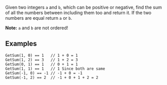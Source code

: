 <div class="markdown prose max-w-none" id="description"><p>Given two integers <code>a</code> and <code>b</code>, which can be positive or negative, find the sum of all the numbers between including them too and return it. If the two numbers are equal return <code>a</code> or <code>b</code>.</p>
<p><strong>Note:</strong> <code>a</code> and <code>b</code> are not ordered!</p>
<h2 id="examples">Examples</h2>
<pre><code class="language-javascript"><span class="cm-variable">GetSum</span>(<span class="cm-number">1</span>, <span class="cm-number">0</span>) <span class="cm-operator">==</span> <span class="cm-number">1</span>   <span class="cm-comment">// 1 + 0 = 1</span>
<span class="cm-variable">GetSum</span>(<span class="cm-number">1</span>, <span class="cm-number">2</span>) <span class="cm-operator">==</span> <span class="cm-number">3</span>   <span class="cm-comment">// 1 + 2 = 3</span>
<span class="cm-variable">GetSum</span>(<span class="cm-number">0</span>, <span class="cm-number">1</span>) <span class="cm-operator">==</span> <span class="cm-number">1</span>   <span class="cm-comment">// 0 + 1 = 1</span>
<span class="cm-variable">GetSum</span>(<span class="cm-number">1</span>, <span class="cm-number">1</span>) <span class="cm-operator">==</span> <span class="cm-number">1</span>   <span class="cm-comment">// 1 Since both are same</span>
<span class="cm-variable">GetSum</span>(<span class="cm-operator">-</span><span class="cm-number">1</span>, <span class="cm-number">0</span>) <span class="cm-operator">==</span> <span class="cm-operator">-</span><span class="cm-number">1</span> <span class="cm-comment">// -1 + 0 = -1</span>
<span class="cm-variable">GetSum</span>(<span class="cm-operator">-</span><span class="cm-number">1</span>, <span class="cm-number">2</span>) <span class="cm-operator">==</span> <span class="cm-number">2</span>  <span class="cm-comment">// -1 + 0 + 1 + 2 = 2</span></code></pre>
<pre style="display: none;"><code class="language-coffeescript"><span class="cm-variable">getSum</span><span class="cm-punctuation">(</span><span class="cm-number">1</span><span class="cm-punctuation">,</span> <span class="cm-number">0</span><span class="cm-punctuation">)</span> <span class="cm-operator">==</span> <span class="cm-number">1</span>   <span class="cm-string-2">//</span> <span class="cm-number">1</span> <span class="cm-operator">+</span> <span class="cm-number">0</span> <span class="cm-punctuation">=</span> <span class="cm-number">1</span>
<span class="cm-variable">getSum</span><span class="cm-punctuation">(</span><span class="cm-number">1</span><span class="cm-punctuation">,</span> <span class="cm-number">2</span><span class="cm-punctuation">)</span> <span class="cm-operator">==</span> <span class="cm-number">3</span>   <span class="cm-string-2">//</span> <span class="cm-number">1</span> <span class="cm-operator">+</span> <span class="cm-number">2</span> <span class="cm-punctuation">=</span> <span class="cm-number">3</span>
<span class="cm-variable">getSum</span><span class="cm-punctuation">(</span><span class="cm-number">0</span><span class="cm-punctuation">,</span> <span class="cm-number">1</span><span class="cm-punctuation">)</span> <span class="cm-operator">==</span> <span class="cm-number">1</span>   <span class="cm-string-2">//</span> <span class="cm-number">0</span> <span class="cm-operator">+</span> <span class="cm-number">1</span> <span class="cm-punctuation">=</span> <span class="cm-number">1</span>
<span class="cm-variable">getSum</span><span class="cm-punctuation">(</span><span class="cm-number">1</span><span class="cm-punctuation">,</span> <span class="cm-number">1</span><span class="cm-punctuation">)</span> <span class="cm-operator">==</span> <span class="cm-number">1</span>   <span class="cm-string-2">//</span> <span class="cm-number">1</span> <span class="cm-variable">Since</span> <span class="cm-variable">both</span> <span class="cm-variable">are</span> <span class="cm-variable">same</span>
<span class="cm-variable">getSum</span><span class="cm-punctuation">(</span><span class="cm-number">-1</span><span class="cm-punctuation">,</span> <span class="cm-number">0</span><span class="cm-punctuation">)</span> <span class="cm-operator">==</span> <span class="cm-number">-1</span> <span class="cm-string-2">//</span> <span class="cm-number">-1</span> <span class="cm-operator">+</span> <span class="cm-number">0</span> <span class="cm-punctuation">=</span> <span class="cm-number">-1</span>
<span class="cm-variable">getSum</span><span class="cm-punctuation">(</span><span class="cm-number">-1</span><span class="cm-punctuation">,</span> <span class="cm-number">2</span><span class="cm-punctuation">)</span> <span class="cm-operator">==</span> <span class="cm-number">2</span>  <span class="cm-string-2">//</span> <span class="cm-number">-1</span> <span class="cm-operator">+</span> <span class="cm-number">0</span> <span class="cm-operator">+</span> <span class="cm-number">1</span> <span class="cm-operator">+</span> <span class="cm-number">2</span> <span class="cm-punctuation">=</span> <span class="cm-number">2</span></code></pre>
<pre style="display: none;"><code class="language-java"><span class="cm-variable">GetSum</span>(<span class="cm-number">1</span>, <span class="cm-number">0</span>) <span class="cm-operator">==</span> <span class="cm-number">1</span>   <span class="cm-comment">// 1 + 0 = 1</span>
<span class="cm-variable">GetSum</span>(<span class="cm-number">1</span>, <span class="cm-number">2</span>) <span class="cm-operator">==</span> <span class="cm-number">3</span>   <span class="cm-comment">// 1 + 2 = 3</span>
<span class="cm-variable">GetSum</span>(<span class="cm-number">0</span>, <span class="cm-number">1</span>) <span class="cm-operator">==</span> <span class="cm-number">1</span>   <span class="cm-comment">// 0 + 1 = 1</span>
<span class="cm-variable">GetSum</span>(<span class="cm-number">1</span>, <span class="cm-number">1</span>) <span class="cm-operator">==</span> <span class="cm-number">1</span>   <span class="cm-comment">// 1 Since both are same</span>
<span class="cm-variable">GetSum</span>(<span class="cm-operator">-</span><span class="cm-number">1</span>, <span class="cm-number">0</span>) <span class="cm-operator">==</span> <span class="cm-operator">-</span><span class="cm-number">1</span> <span class="cm-comment">// -1 + 0 = -1</span>
<span class="cm-variable">GetSum</span>(<span class="cm-operator">-</span><span class="cm-number">1</span>, <span class="cm-number">2</span>) <span class="cm-operator">==</span> <span class="cm-number">2</span>  <span class="cm-comment">// -1 + 0 + 1 + 2 = 2</span></code></pre>
<pre style="display: none;"><code class="language-csharp"><span class="cm-variable">GetSum</span>(<span class="cm-number">1</span>, <span class="cm-number">0</span>) <span class="cm-operator">==</span> <span class="cm-number">1</span>   <span class="cm-comment">// 1 + 0 = 1</span>
<span class="cm-variable">GetSum</span>(<span class="cm-number">1</span>, <span class="cm-number">2</span>) <span class="cm-operator">==</span> <span class="cm-number">3</span>   <span class="cm-comment">// 1 + 2 = 3</span>
<span class="cm-variable">GetSum</span>(<span class="cm-number">0</span>, <span class="cm-number">1</span>) <span class="cm-operator">==</span> <span class="cm-number">1</span>   <span class="cm-comment">// 0 + 1 = 1</span>
<span class="cm-variable">GetSum</span>(<span class="cm-number">1</span>, <span class="cm-number">1</span>) <span class="cm-operator">==</span> <span class="cm-number">1</span>   <span class="cm-comment">// 1 Since both are same</span>
<span class="cm-variable">GetSum</span>(<span class="cm-operator">-</span><span class="cm-number">1</span>, <span class="cm-number">0</span>) <span class="cm-operator">==</span> <span class="cm-operator">-</span><span class="cm-number">1</span> <span class="cm-comment">// -1 + 0 = -1</span>
<span class="cm-variable">GetSum</span>(<span class="cm-operator">-</span><span class="cm-number">1</span>, <span class="cm-number">2</span>) <span class="cm-operator">==</span> <span class="cm-number">2</span>  <span class="cm-comment">// -1 + 0 + 1 + 2 = 2</span></code></pre>
<pre style="display: none;"><code class="language-python"><span class="cm-variable">get_sum</span>(<span class="cm-number">1</span>, <span class="cm-number">0</span>) <span class="cm-operator">==</span> <span class="cm-number">1</span>   <span class="cm-operator">/</span><span class="cm-operator">/</span> <span class="cm-number">1</span> <span class="cm-operator">+</span> <span class="cm-number">0</span> <span class="cm-operator">=</span> <span class="cm-number">1</span>
<span class="cm-variable">get_sum</span>(<span class="cm-number">1</span>, <span class="cm-number">2</span>) <span class="cm-operator">==</span> <span class="cm-number">3</span>   <span class="cm-operator">/</span><span class="cm-operator">/</span> <span class="cm-number">1</span> <span class="cm-operator">+</span> <span class="cm-number">2</span> <span class="cm-operator">=</span> <span class="cm-number">3</span>
<span class="cm-variable">get_sum</span>(<span class="cm-number">0</span>, <span class="cm-number">1</span>) <span class="cm-operator">==</span> <span class="cm-number">1</span>   <span class="cm-operator">/</span><span class="cm-operator">/</span> <span class="cm-number">0</span> <span class="cm-operator">+</span> <span class="cm-number">1</span> <span class="cm-operator">=</span> <span class="cm-number">1</span>
<span class="cm-variable">get_sum</span>(<span class="cm-number">1</span>, <span class="cm-number">1</span>) <span class="cm-operator">==</span> <span class="cm-number">1</span>   <span class="cm-operator">/</span><span class="cm-operator">/</span> <span class="cm-number">1</span> <span class="cm-variable">Since</span> <span class="cm-variable">both</span> <span class="cm-variable">are</span> <span class="cm-variable">same</span>
<span class="cm-variable">get_sum</span>(<span class="cm-operator">-</span><span class="cm-number">1</span>, <span class="cm-number">0</span>) <span class="cm-operator">==</span> <span class="cm-operator">-</span><span class="cm-number">1</span> <span class="cm-operator">/</span><span class="cm-operator">/</span> <span class="cm-operator">-</span><span class="cm-number">1</span> <span class="cm-operator">+</span> <span class="cm-number">0</span> <span class="cm-operator">=</span> <span class="cm-operator">-</span><span class="cm-number">1</span>
<span class="cm-variable">get_sum</span>(<span class="cm-operator">-</span><span class="cm-number">1</span>, <span class="cm-number">2</span>) <span class="cm-operator">==</span> <span class="cm-number">2</span>  <span class="cm-operator">/</span><span class="cm-operator">/</span> <span class="cm-operator">-</span><span class="cm-number">1</span> <span class="cm-operator">+</span> <span class="cm-number">0</span> <span class="cm-operator">+</span> <span class="cm-number">1</span> <span class="cm-operator">+</span> <span class="cm-number">2</span> <span class="cm-operator">=</span> <span class="cm-number">2</span></code></pre>
<pre style="display: none;"><code class="language-ruby"><span class="cm-variable">get_sum</span>(<span class="cm-number">1</span>, <span class="cm-number">0</span>) <span class="cm-operator">==</span> <span class="cm-number">1</span>   <span class="cm-comment"># 1 + 0 = 1</span>
<span class="cm-variable">get_sum</span>(<span class="cm-number">1</span>, <span class="cm-number">2</span>) <span class="cm-operator">==</span> <span class="cm-number">3</span>   <span class="cm-comment"># 1 + 2 = 3</span>
<span class="cm-variable">get_sum</span>(<span class="cm-number">0</span>, <span class="cm-number">1</span>) <span class="cm-operator">==</span> <span class="cm-number">1</span>   <span class="cm-comment"># 0 + 1 = 1</span>
<span class="cm-variable">get_sum</span>(<span class="cm-number">1</span>, <span class="cm-number">1</span>) <span class="cm-operator">==</span> <span class="cm-number">1</span>   <span class="cm-comment"># 1 Since both are same</span>
<span class="cm-variable">get_sum</span>(<span class="cm-operator">-</span><span class="cm-number">1</span>, <span class="cm-number">0</span>) <span class="cm-operator">==</span> <span class="cm-operator">-</span><span class="cm-number">1</span> <span class="cm-comment"># -1 + 0 = -1</span>
<span class="cm-variable">get_sum</span>(<span class="cm-operator">-</span><span class="cm-number">1</span>, <span class="cm-number">2</span>) <span class="cm-operator">==</span> <span class="cm-number">2</span>  <span class="cm-comment"># -1 + 0 + 1 + 2 = 2</span></code></pre>
<pre style="display: none;"><code class="language-C">get_sum(1, 0) == 1   // 1 + 0 = 1
get_sum(1, 2) == 3   // 1 + 2 = 3
get_sum(0, 1) == 1   // 0 + 1 = 1
get_sum(1, 1) == 1   // 1 Since both are same
get_sum(-1, 0) == -1 // -1 + 0 = -1
get_sum(-1, 2) == 2  // -1 + 0 + 1 + 2 = 2</code></pre>
<pre style="display: none;"><code class="language-r"><span class="cm-variable">get_sum</span>(<span class="cm-number">1</span>, <span class="cm-number">0</span>) <span class="cm-operator">==</span> <span class="cm-number">1</span>   <span class="cm-comment"># 1 + 0 = 1</span>
<span class="cm-variable">get_sum</span>(<span class="cm-number">1</span>, <span class="cm-number">2</span>) <span class="cm-operator">==</span> <span class="cm-number">3</span>   <span class="cm-comment"># 1 + 2 = 3</span>
<span class="cm-variable">get_sum</span>(<span class="cm-number">0</span>, <span class="cm-number">1</span>) <span class="cm-operator">==</span> <span class="cm-number">1</span>   <span class="cm-comment"># 0 + 1 = 1</span>
<span class="cm-variable">get_sum</span>(<span class="cm-number">1</span>, <span class="cm-number">1</span>) <span class="cm-operator">==</span> <span class="cm-number">1</span>   <span class="cm-comment"># 1 Since both are same</span>
<span class="cm-variable">get_sum</span>(<span class="cm-operator">-</span><span class="cm-number">1</span>, <span class="cm-number">0</span>) <span class="cm-operator">==</span> <span class="cm-operator">-</span><span class="cm-number">1</span> <span class="cm-comment"># -1 + 0 = -1</span>
<span class="cm-variable">get_sum</span>(<span class="cm-operator">-</span><span class="cm-number">1</span>, <span class="cm-number">2</span>) <span class="cm-operator">==</span> <span class="cm-number">2</span>  <span class="cm-comment"># -1 + 0 + 1 + 2 = 2</span></code></pre>
<pre style="display: none;"><code class="language-nasm"><span class="cm-keyword">mov</span> <span class="cm-builtin">edi</span>, <span class="cm-number">1</span>
<span class="cm-keyword">mov</span> <span class="cm-builtin">esi</span>, <span class="cm-number">0</span>
<span class="cm-keyword">call</span> get_sum    <span class="cm-comment">; EAX &lt;- 1 = 1 + 0</span>

<span class="cm-keyword">mov</span> <span class="cm-builtin">edi</span>, <span class="cm-number">1</span>
<span class="cm-keyword">mov</span> <span class="cm-builtin">esi</span>, <span class="cm-number">2</span>
<span class="cm-keyword">call</span> get_sum    <span class="cm-comment">; EAX &lt;- 3 = 1 + 2</span>

<span class="cm-keyword">mov</span> <span class="cm-builtin">edi</span>, <span class="cm-number">0</span>
<span class="cm-keyword">mov</span> <span class="cm-builtin">esi</span>, <span class="cm-number">1</span>
<span class="cm-keyword">call</span> get_sum    <span class="cm-comment">; EAX &lt;- 1 = 0 + 1</span></code></pre>
<pre style="display: none;"><code class="language-fsharp"><span class="cm-variable">getSum</span> <span class="cm-number">1</span> <span class="cm-number">0</span> <span class="cm-operator">=</span><span class="cm-operator">=</span> <span class="cm-number">1</span>   <span class="cm-comment">// 1 + 0 = 1</span>
<span class="cm-variable">getSum</span> <span class="cm-number">1</span> <span class="cm-number">2</span> <span class="cm-operator">=</span><span class="cm-operator">=</span> <span class="cm-number">3</span>   <span class="cm-comment">// 1 + 2 = 3</span>
<span class="cm-variable">getSum</span> <span class="cm-number">0</span> <span class="cm-number">1</span> <span class="cm-operator">=</span><span class="cm-operator">=</span> <span class="cm-number">1</span>   <span class="cm-comment">// 0 + 1 = 1</span>
<span class="cm-variable">getSum</span> <span class="cm-number">1</span> <span class="cm-number">1</span> <span class="cm-operator">=</span><span class="cm-operator">=</span> <span class="cm-number">1</span>   <span class="cm-comment">// 1 Since both are same</span>
<span class="cm-variable">getSum</span> <span class="cm-operator">-</span><span class="cm-number">1</span> <span class="cm-number">0</span> <span class="cm-operator">=</span><span class="cm-operator">=</span> <span class="cm-operator">-</span><span class="cm-number">1</span> <span class="cm-comment">// -1 + 0 = -1</span>
<span class="cm-variable">getSum</span> <span class="cm-operator">-</span><span class="cm-number">1</span> <span class="cm-number">2</span> <span class="cm-operator">=</span><span class="cm-operator">=</span> <span class="cm-number">2</span>  <span class="cm-comment">// -1 + 0 + 1 + 2 = 2</span></code></pre>
<pre style="display: none;"><code class="language-julia"><span class="cm-builtin">getsum</span>(<span class="cm-number">1</span>, <span class="cm-number">0</span>) <span class="cm-operator">==</span> <span class="cm-number">1</span>   <span class="cm-comment"># 1 + 0 = 1</span>
<span class="cm-builtin">getsum</span>(<span class="cm-number">1</span>, <span class="cm-number">2</span>) <span class="cm-operator">==</span> <span class="cm-number">3</span>   <span class="cm-comment"># 1 + 2 = 3</span>
<span class="cm-builtin">getsum</span>(<span class="cm-number">0</span>, <span class="cm-number">1</span>) <span class="cm-operator">==</span> <span class="cm-number">1</span>   <span class="cm-comment"># 0 + 1 = 1</span>
<span class="cm-builtin">getsum</span>(<span class="cm-number">1</span>, <span class="cm-number">1</span>) <span class="cm-operator">==</span> <span class="cm-number">1</span>   <span class="cm-comment"># 1 Since both are same</span>
<span class="cm-builtin">getsum</span>(<span class="cm-operator">-</span><span class="cm-number">1</span>, <span class="cm-number">0</span>) <span class="cm-operator">==</span> <span class="cm-operator">-</span><span class="cm-number">1</span> <span class="cm-comment"># -1 + 0 = -1</span>
<span class="cm-builtin">getsum</span>(<span class="cm-operator">-</span><span class="cm-number">1</span>, <span class="cm-number">2</span>) <span class="cm-operator">==</span> <span class="cm-number">2</span>  <span class="cm-comment"># -1 + 0 + 1 + 2 = 2</span></code></pre>
<pre style="display: none;"><code class="language-prolog"><span class="cm-atom">get_sum</span><span class="cm-paren">(</span><span class="cm-number">1</span><span class="cm-paren">,</span><span class="cm-comment"> </span><span class="cm-number">0</span><span class="cm-paren">,</span><span class="cm-comment"> </span><span class="cm-number">1</span><span class="cm-paren">)</span><span class="cm-comment"> % 1 + 0 = 1</span>
<span class="cm-atom">get_sum</span><span class="cm-paren">(</span><span class="cm-number">1</span><span class="cm-paren">,</span><span class="cm-comment"> </span><span class="cm-number">2</span><span class="cm-paren">,</span><span class="cm-comment"> </span><span class="cm-number">3</span><span class="cm-paren">)</span><span class="cm-comment"> % 1 + 2 = 3</span>
<span class="cm-atom">get_sum</span><span class="cm-paren">(</span><span class="cm-number">0</span><span class="cm-paren">,</span><span class="cm-comment"> </span><span class="cm-number">1</span><span class="cm-paren">,</span><span class="cm-comment"> </span><span class="cm-number">3</span><span class="cm-paren">)</span><span class="cm-comment"> % 0 + 1 = 1</span>
<span class="cm-atom">get_sum</span><span class="cm-paren">(</span><span class="cm-number">1</span><span class="cm-paren">,</span><span class="cm-comment"> </span><span class="cm-number">1</span><span class="cm-paren">,</span><span class="cm-comment"> </span><span class="cm-number">1</span><span class="cm-paren">)</span><span class="cm-comment">  % 1 Since both are same</span>
<span class="cm-atom">get_sum</span><span class="cm-paren">(</span><span class="cm-graphic">-</span><span class="cm-number">1</span><span class="cm-paren">,</span><span class="cm-comment"> </span><span class="cm-number">0</span><span class="cm-paren">,</span><span class="cm-comment"> </span><span class="cm-graphic">-</span><span class="cm-number">1</span><span class="cm-paren">)</span><span class="cm-comment"> % -1 + 0 = -1</span>
<span class="cm-atom">get_sum</span><span class="cm-paren">(</span><span class="cm-graphic">-</span><span class="cm-number">1</span><span class="cm-paren">,</span><span class="cm-comment"> </span><span class="cm-number">2</span><span class="cm-paren">,</span><span class="cm-comment"> </span><span class="cm-number">2</span><span class="cm-paren">)</span><span class="cm-comment"> % -1 + 0 + 1 + 2 = 2</span></code></pre>
<pre style="display: none;"><code class="language-scala"><span class="cm-variable">getSum</span>(<span class="cm-number">1</span>, <span class="cm-number">0</span>) <span class="cm-operator">==</span> <span class="cm-number">1</span>   <span class="cm-comment">// 1 + 0 = 1</span>
<span class="cm-variable">getSum</span>(<span class="cm-number">1</span>, <span class="cm-number">2</span>) <span class="cm-operator">==</span> <span class="cm-number">3</span>   <span class="cm-comment">// 1 + 2 = 3</span>
<span class="cm-variable">getSum</span>(<span class="cm-number">0</span>, <span class="cm-number">1</span>) <span class="cm-operator">==</span> <span class="cm-number">1</span>   <span class="cm-comment">// 0 + 1 = 1</span>
<span class="cm-variable">getSum</span>(<span class="cm-number">1</span>, <span class="cm-number">1</span>) <span class="cm-operator">==</span> <span class="cm-number">1</span>   <span class="cm-comment">// 1 Since both are same</span>
<span class="cm-variable">getSum</span>(<span class="cm-operator">-</span><span class="cm-number">1</span>, <span class="cm-number">0</span>) <span class="cm-operator">==</span> <span class="cm-operator">-</span><span class="cm-number">1</span> <span class="cm-comment">// -1 + 0 = -1</span>
<span class="cm-variable">getSum</span>(<span class="cm-operator">-</span><span class="cm-number">1</span>, <span class="cm-number">2</span>) <span class="cm-operator">==</span> <span class="cm-number">2</span>  <span class="cm-comment">// -1 + 0 + 1 + 2 = 2</span></code></pre>
</div>
